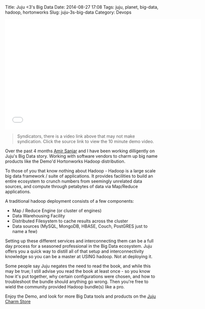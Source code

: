 Title: Juju <3's Big Data
Date: 2014-08-27 17:08
Tags: juju, planet, big-data, hadoop, hortonworks
Slug: juju-3s-big-data
Category: Devops

<iframe width="640" height="360" src="//www.youtube.com/embed/f9yTWK7Z9Wg" frameborder="0" allowfullscreen></iframe>

> Syndicators, there is a video link above that may not make syndication. Click the source link to view the 10 minute demo video.

Over the past 4 months [Amir Sanjar](http://bigdatachat.net) and I have been working dilligently on Juju's Big Data story. Working with software vendors to charm up big name products like the Demo'd Hortonworks Hadoop distribution.

To those of you that know nothing about Hadoop - Hadoop is a large scale big data framework / suite of applications. It provides facilities to build an entire ecosystem to crunch numbers from seemingly unrelated data sources, and compute through petabytes of data via Map/Reduce applications.

A traditional hadoop deployment consists of a few components:

- Map / Reduce Engine (or cluster of engines)
- Data Warehousing Facility
- Distributed Filesystem to cache results across the cluster
- Data sources (MySQL, MongoDB, HBASE, Couch, PostGRES just to name a few)

Setting up these different services and interconnecting them can be a full day process for a seasoned professional in the Big Data ecosystem. Juju offers you a quick way to distill all of that setup and interconnectivity knowledge so you can be a master at USING hadoop. Not at deploying it.

Some people say Juju negates the need to read the book, and while this may be true; I still advise you read the book at least once - so you know how it's put together, why certain configurations were chosen, and how to troubleshoot the bundle should anything go wrong. Then you're free to wield the community provided Hadoop bundle(s) like a pro.

Enjoy the Demo, and look for more Big Data tools and products on the [Juju Charm Store](http://jujucharms.com)
